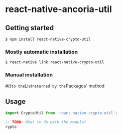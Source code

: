 
# react-native-ancoria-util

## Getting started

`$ npm install react-native-crypto-util`

### Mostly automatic installation

`$ react-native link react-native-crypto-util`

### Manual installation


#()` to the `List<IReactPackage>` returned by the `Packages` method


## Usage
```javascript
import CryptoUtil from 'react-native-crypto-util';

// TODO: What to do with the module?
rypto
  